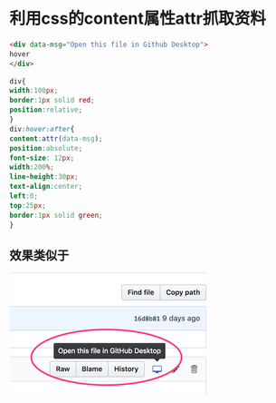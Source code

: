 # 利用css的content属性attr抓取资料

```html
<div data-msg="Open this file in Github Desktop">  
hover
</div>
```

```css
div{
width:100px;
border:1px solid red;  
position:relative;
}
div:hover:after{
content:attr(data-msg);
position:absolute;
font-size: 12px;
width:200%;
line-height:30px;
text-align:center;
left:0;
top:25px;
border:1px solid green;
}
```



## 效果类似于

![attr](../assets/css-attr.jpg)
